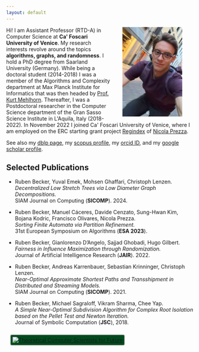 ```yaml
---
layout: default
---
```


<img src="figures/ruben_2.jpeg" align="right" width="32%" hspace="30" vspace="0" alt="be balanced" />

Hi! I am Assistant Professor (RTD-A) in Computer Science at **Ca' Foscari University of Venice**. My research interests revolve around the topics **algorithms, graphs, and randomness**. I hold a PhD degree from Saarland University (Germany). While being a doctoral student (2014-2018) I was a member of the Algorithms and Complexity department at Max Planck Institute for Informatics that was then headed by [Prof. Kurt Mehlhorn](https://people.mpi-inf.mpg.de/~mehlhorn/). Thereafter, I was a Postdoctoral researcher in the Computer Science department of the Gran Sasso Science Institute in L'Aquila, Italy (2018-2022). In November 2022 I joined Ca' Foscari University of Venice, where I am employed on the ERC starting grant project [Regindex](https://pric.unive.it/projects/regindex/home) of [Nicola Prezza](https://nicolaprezza.github.io).

See also my [dblp page](https://dblp.org/pid/139/0760.html), my [scopus profile](https://www.scopus.com/authid/detail.uri?authorId=56493938500), my [orcid ID](https://orcid.org/0000-0002-3495-3753), and my [google scholar profile](https://scholar.google.it/citations?user=AVQg7FMAAAAJ&hl=en&oi=ao).

## Selected Publications

* Ruben Becker, Yuval Emek, Mohsen Ghaffari, Christoph Lenzen.\
*Decentralized Low Stretch Trees via Low Diameter Graph Decompositions.*\
SIAM Journal on Computing (**SICOMP**). 2024.

* Ruben Becker, Manuel Cáceres, Davide Cenzato, Sung-Hwan Kim, Bojana Kodric, Francisco Olivares, Nicola Prezza. \
*Sorting Finite Automata via Partition Refinement.* \
31st European Symposium on Algorithms (**ESA 2023**).

* Ruben Becker, Gianlorenzo D’Angelo, Sajjad Ghobadi, Hugo Gilbert. \
*Fairness in Influence Maximization through Randomization.*\
Journal of Artificial Intelligence Research (**JAIR**). 2022.

* Ruben Becker, Andreas Karrenbauer, Sebastian Krinninger, Christoph Lenzen. \
*Near-Optimal Approximate Shortest Paths and Transshipment in Distributed and Streaming Models.*\
SIAM Journal on Computing (**SICOMP**). 2021.

* Ruben Becker, Michael Sagraloff, Vikram Sharma, Chee Yap. \
*A Simple Near-Optimal Subdivision Algorithm for Complex Root Isolation based on the Pellet Test and Newton Iteration.* \
Journal of Symbolic Computation (**JSC**), 2018.


<a href="https://tcs4f.org" 
   style="display: inline-block;
	background-color: #004b1e; border: 2px solid #CCCCCC;
	padding: 5px; margin: 10px; border-radius: 5px;">
	<img width="250" src="https://tcs4f.org/themes/tcs4f/img/logo_TCS4F_initiative_white_long.svg" 
	     alt="Theoretical Computer Scientists for Future">
</a>



